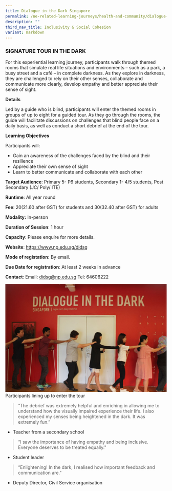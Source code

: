 ```yaml
---
title: Dialogue in the Dark Singapore
permalink: /ne-related-learning-journeys/health-and-community/dialogue-in-the-dark/
description: ""
third_nav_title: Inclusivity & Social Cohesion
variant: markdown
---
```

### SIGNATURE TOUR IN THE DARK

For this experiential learning journey, participants walk through themed rooms that simulate real life situations and environments – such as a park, a busy street and a café – in complete darkness. As they explore in darkness, they are challenged to rely on their other senses, collaborate and communicate more clearly, develop empathy and better appreciate their sense of sight.

**Details**

Led by a guide who is blind, participants will enter the themed rooms in groups of up to eight for a guided tour. As they go through the rooms, the guide will facilitate discussions on challenges that blind people face on a daily basis, as well as conduct a short debrief at the end of the tour.

**Learning Objectives**

Participants will:
* Gain an awareness of the challenges faced by the blind and their resilience
* Appreciate their own sense of sight
* Learn to better communicate and collaborate with each other

**Target Audience**: Primary 5- P6 students, Secondary 1- 4/5 students, Post Secondary (JC/ Poly/ ITE)	

**Runtime**: All year round	

**Fee**: $20 ($21.60 after GST) for students and $30 ($32.40 after GST) for adults	

**Modality:** In-person
	
**Duration of Session**: 1 hour	

**Capacity**: Please enquire for more details.	

**Website**:	https://www.np.edu.sg/didsg

**Mode of registation:** By email.	

**Due Date for registration**: At least 2 weeks in advance	
	
**Contact**: Email: didsg@np.edu.sg Tel: 64606222

![](/images/signature%20tour%20in%20the%20dark%20photo.JPG)
Participants lining up to enter the tour

> “The debrief was extremely helpful and enriching in allowing me to understand how the visually impaired experience their life. I also experienced my senses being heightened in the dark. It was extremely fun.” 
> 
- Teacher from a secondary school

> “I saw the importance of having empathy and being inclusive. Everyone deserves to be treated equally." 

- Student leader

> “Enlightening! In the dark, I realised how important feedback and communication are."

- Deputy Director, Civil Service organisation